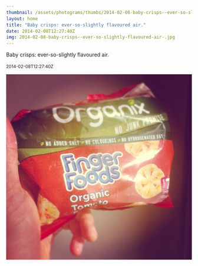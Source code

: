 ```yaml
---
thumbnail: /assets/photograms/thumbs/2014-02-08-baby-crisps--ever-so-slightly-flavoured-air-.jpg
layout: home
title: "Baby crisps: ever-so-slightly flavoured air."
date: 2014-02-08T12:27:40Z
img: 2014-02-08-baby-crisps--ever-so-slightly-flavoured-air-.jpg
---
```


Baby crisps: ever-so-slightly flavoured air.

<small>2014-02-08T12:27:40Z</small>

![Baby crisps: ever-so-slightly flavoured air.](/assets/photograms/original/2014-02-08-baby-crisps--ever-so-slightly-flavoured-air-.jpg)
